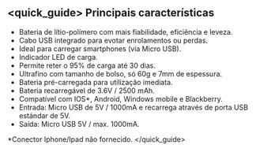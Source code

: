 ## <quick_guide> Principais características

* Bateria de lítio-polímero com mais fiabilidade, eficiência e leveza.
* Cabo USB integrado para evotar enrolamentos ou perdas.
* Ideal para carregar smartphones (via Micro USB).
* Indicador LED de carga.
* Permite reter o 95% de carga até 30 dias.
* Ultrafino com tamanho de bolso, só 60g e 7mm de espessura.
* Bateria pré-carregada para utilização imediata.
* Bateria recarregável de 3.6V / 2500 mAh.
* Compatível com IOS*, Android, Windows mobile e Blackberry.
* Entrada: Micro USB de 5V / 1000mA e recarrega através de porta USB estándar de 5V.
* Saída: Micro USB 5V / max. 1000mA.


*Conector Iphone/Ipad não fornecido.
</quick_guide>

